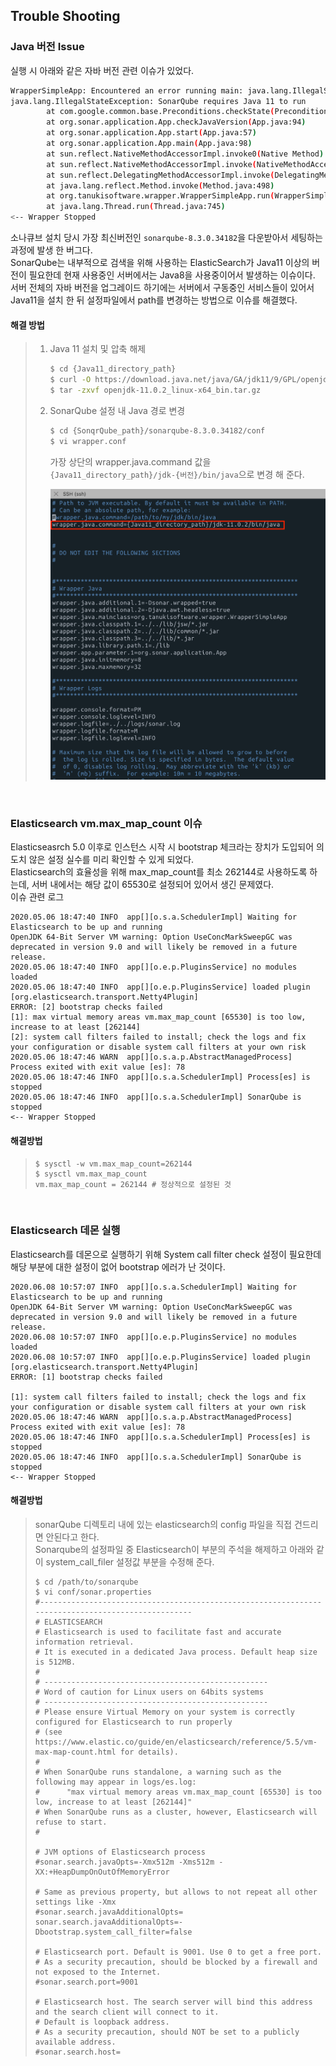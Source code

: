 ## Trouble Shooting

### Java 버전 Issue

실행 시 아래와 같은 자바 버전 관련 이슈가 있었다.

```bash
WrapperSimpleApp: Encountered an error running main: java.lang.IllegalStateException: SonarQube requires Java 11 to run
java.lang.IllegalStateException: SonarQube requires Java 11 to run
        at com.google.common.base.Preconditions.checkState(Preconditions.java:508)
        at org.sonar.application.App.checkJavaVersion(App.java:94)
        at org.sonar.application.App.start(App.java:57)
        at org.sonar.application.App.main(App.java:98)
        at sun.reflect.NativeMethodAccessorImpl.invoke0(Native Method)
        at sun.reflect.NativeMethodAccessorImpl.invoke(NativeMethodAccessorImpl.java:62)
        at sun.reflect.DelegatingMethodAccessorImpl.invoke(DelegatingMethodAccessorImpl.java:43)
        at java.lang.reflect.Method.invoke(Method.java:498)
        at org.tanukisoftware.wrapper.WrapperSimpleApp.run(WrapperSimpleApp.java:240)
        at java.lang.Thread.run(Thread.java:745)
<-- Wrapper Stopped
```

소나큐브 설치 당시 가장 최신버전인 `sonarqube-8.3.0.34182`을 다운받아서 세팅하는 과정에 발생 한 버그다.  
SonarQube는 내부적으로 검색을 위해 사용하는 ElasticSearch가 Java11 이상의 버전이 필요한데 현재 사용중인 서버에서는 Java8을 사용중이어서 발생하는 이슈이다.  
서버 전체의 자바 버전을 업그레이드 하기에는 서버에서 구동중인 서비스들이 있어서 Java11을 설치 한 뒤 설정파일에서 path를 변경하는 방법으로 이슈를 해결했다.

#### 해결 방법

> 1. Java 11 설치 및 압축 해제
>
>    ```bash
>    $ cd {Java11_directory_path}
>    $ curl -O https://download.java.net/java/GA/jdk11/9/GPL/openjdk-11.0.2_linux-x64_bin.tar.gz
>    $ tar -zxvf openjdk-11.0.2_linux-x64_bin.tar.gz
>    ```
>
> 2. SonarQube 설정 내 Java 경로 변경  
>
>    ```bash
>    $ cd {SonqrQube_path}/sonarqube-8.3.0.34182/conf
>    $ vi wrapper.conf
>    ```
>
>    가장 상단의 wrapper.java.command 값을 `{Java11_directory_path}/jdk-{버전}/bin/java`으로 변경 해 준다.
>
>    ![image-20200507121346145](../images/image-20200507121346145.png)

<br>

### Elasticsearch vm.max_map_count 이슈

Elasticseasrch 5.0 이후로 인스턴스 시작 시 bootstrap 체크라는 장치가 도입되어 의도치 않은 설정 실수를 미리 확인할 수 있게 되었다.  
Elasticsearch의 효율성을 위해 max_map_count를 최소 262144로 사용하도록 하는데, 서버 내에서는 해당 값이 65530로 설정되어 있어서 생긴 문제였다.  
이슈 관련 로그

```shell
2020.05.06 18:47:40 INFO  app[][o.s.a.SchedulerImpl] Waiting for Elasticsearch to be up and running
OpenJDK 64-Bit Server VM warning: Option UseConcMarkSweepGC was deprecated in version 9.0 and will likely be removed in a future release.
2020.05.06 18:47:40 INFO  app[][o.e.p.PluginsService] no modules loaded
2020.05.06 18:47:40 INFO  app[][o.e.p.PluginsService] loaded plugin [org.elasticsearch.transport.Netty4Plugin]
ERROR: [2] bootstrap checks failed
[1]: max virtual memory areas vm.max_map_count [65530] is too low, increase to at least [262144]
[2]: system call filters failed to install; check the logs and fix your configuration or disable system call filters at your own risk
2020.05.06 18:47:46 WARN  app[][o.s.a.p.AbstractManagedProcess] Process exited with exit value [es]: 78
2020.05.06 18:47:46 INFO  app[][o.s.a.SchedulerImpl] Process[es] is stopped
2020.05.06 18:47:46 INFO  app[][o.s.a.SchedulerImpl] SonarQube is stopped
<-- Wrapper Stopped
```

#### 해결방법

> ```shell
> $ sysctl -w vm.max_map_count=262144
> $ sysctl vm.max_map_count
> vm.max_map_count = 262144 # 정상적으로 설정된 것 
> ```

<br>

### Elasticsearch 데몬 실행

Elasticsearch를 데몬으로 실행하기 위해 System call filter check 설정이 필요한데 해당 부분에 대한 설정이 없어  bootstrap 에러가 난 것이다.

```shell
2020.06.08 10:57:07 INFO  app[][o.s.a.SchedulerImpl] Waiting for Elasticsearch to be up and running
OpenJDK 64-Bit Server VM warning: Option UseConcMarkSweepGC was deprecated in version 9.0 and will likely be removed in a future release.
2020.06.08 10:57:07 INFO  app[][o.e.p.PluginsService] no modules loaded
2020.06.08 10:57:07 INFO  app[][o.e.p.PluginsService] loaded plugin [org.elasticsearch.transport.Netty4Plugin]
ERROR: [1] bootstrap checks failed

[1]: system call filters failed to install; check the logs and fix your configuration or disable system call filters at your own risk
2020.05.06 18:47:46 WARN  app[][o.s.a.p.AbstractManagedProcess] Process exited with exit value [es]: 78
2020.05.06 18:47:46 INFO  app[][o.s.a.SchedulerImpl] Process[es] is stopped
2020.05.06 18:47:46 INFO  app[][o.s.a.SchedulerImpl] SonarQube is stopped
<-- Wrapper Stopped
```

#### 해결방법

> sonarQube 디렉토리 내에 있는 elasticsearch의 config 파일을 직접 건드리면 안된다고 한다.  
> Sonarqube의 설정파일 중 Elasticsearch이 부분의 주석을 해제하고 아래와 같이 system_call_filer 설정값 부분을 수정해 준다. 
>
> ```shell
> $ cd /path/to/sonarqube
> $ vi conf/sonar.properties
> #--------------------------------------------------------------------------------------------------
> # ELASTICSEARCH
> # Elasticsearch is used to facilitate fast and accurate information retrieval.
> # It is executed in a dedicated Java process. Default heap size is 512MB.
> #
> # --------------------------------------------------
> # Word of caution for Linux users on 64bits systems
> # --------------------------------------------------
> # Please ensure Virtual Memory on your system is correctly configured for Elasticsearch to run properly
> # (see https://www.elastic.co/guide/en/elasticsearch/reference/5.5/vm-max-map-count.html for details).
> #
> # When SonarQube runs standalone, a warning such as the following may appear in logs/es.log:
> #      "max virtual memory areas vm.max_map_count [65530] is too low, increase to at least [262144]"
> # When SonarQube runs as a cluster, however, Elasticsearch will refuse to start.
> #
> 
> # JVM options of Elasticsearch process
> #sonar.search.javaOpts=-Xmx512m -Xms512m -XX:+HeapDumpOnOutOfMemoryError
> 
> # Same as previous property, but allows to not repeat all other settings like -Xmx
> #sonar.search.javaAdditionalOpts=
> sonar.search.javaAdditionalOpts=-Dbootstrap.system_call_filter=false
> 
> # Elasticsearch port. Default is 9001. Use 0 to get a free port.
> # As a security precaution, should be blocked by a firewall and not exposed to the Internet.
> #sonar.search.port=9001
> 
> # Elasticsearch host. The search server will bind this address and the search client will connect to it.
> # Default is loopback address.
> # As a security precaution, should NOT be set to a publicly available address.
> #sonar.search.host=
> 
> ```



